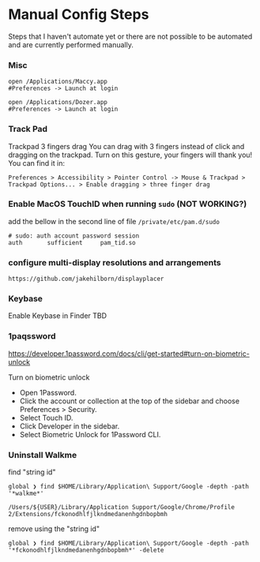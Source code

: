 # Manual Config Steps

Steps that I haven't automate yet or there are not possible to be automated and are currently performed manually.

### Misc

```
open /Applications/Maccy.app
#Preferences -> Launch at login
```

```
open /Applications/Dozer.app
#Preferences -> Launch at login
```

### Track Pad

Trackpad 3 fingers drag
You can drag with 3 fingers instead of click and dragging on the trackpad. Turn on this gesture, your fingers will thank you!
You can find it in:

```
Preferences > Accessibility > Pointer Control -> Mouse & Trackpad > Trackpad Options... > Enable dragging > three finger drag
```

### Enable MacOS TouchID when running `sudo` (NOT WORKING?)

add the bellow in the second line of file `/private/etc/pam.d/sudo`

```
# sudo: auth account password session
auth       sufficient     pam_tid.so
```

### configure multi-display resolutions and arrangements

```
https://github.com/jakehilborn/displayplacer
```

### Keybase

Enable Keybase in Finder
TBD

### 1paqssword

https://developer.1password.com/docs/cli/get-started#turn-on-biometric-unlock

Turn on biometric unlock

- Open 1Password.
- Click the account or collection at the top of the sidebar and choose Preferences > Security.
- Select Touch ID.
- Click Developer in the sidebar.
- Select Biometric Unlock for 1Password CLI.

### Uninstall Walkme

find "string id"

```
global ❯ find $HOME/Library/Application\ Support/Google -depth -path '*walkme*'

/Users/${USER}/Library/Application Support/Google/Chrome/Profile 2/Extensions/fckonodhlfjlkndmedanenhgdnbopbmh
```

remove using the "string id"

```
global ❯ find $HOME/Library/Application\ Support/Google -depth -path '*fckonodhlfjlkndmedanenhgdnbopbmh*' -delete
```
